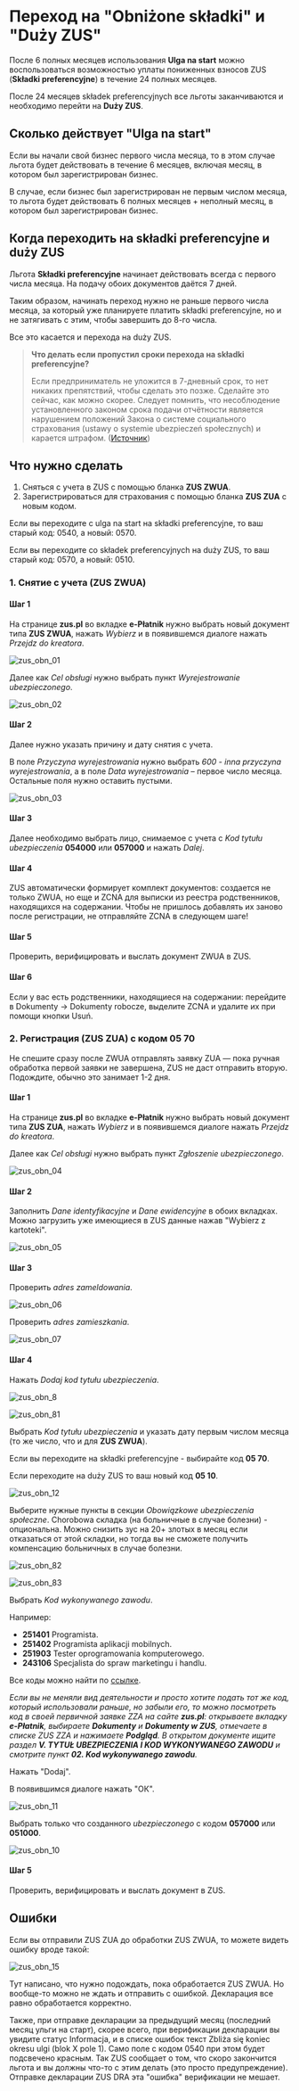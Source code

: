 # Переход на "Obniżone składki" и "Duży ZUS"

После 6 полных месяцев использования **Ulga na start** можно воспользоваться возможностью уплаты пониженных взносов ZUS
(**Składki preferencyjne**) в течение 24 полных месяцев.

После 24 месяцев składek preferencyjnych все льготы заканчиваются и необходимо перейти на **Duży ZUS**.

## Сколько действует "Ulga na start"

Если вы начали свой бизнес первого числа месяца, то в этом случае льгота будет действовать в течение 6 месяцев,
включая месяц, в котором был зарегистрирован бизнес.

В случае, если бизнес был зарегистрирован не первым числом месяца,
то льгота будет действовать 6 полных месяцев + неполный месяц, в котором был зарегистрирован бизнес.

## Когда переходить на składki preferencyjne и duży ZUS

Льгота  **Składki preferencyjne** начинает действовать всегда с первого числа месяца. На подачу обоих
документов даётся 7 дней.

Таким образом, начинать переход нужно не раньше первого числа месяца, за который уже планируете платить
składki preferencyjne, но и не затягивать с этим, чтобы завершить до 8-го числа.

Все это касается и перехода на duży ZUS.

> **Что делать если пропустил сроки перехода на składki preferencyjne?** 
>
> Если предприниматель не уложится в 7-дневный срок, то нет никаких препятствий, чтобы сделать это позже. Сделайте это сейчас, как можно скорее. Следует помнить, что несоблюдение установленного законом срока подачи отчётности является нарушением положений Закона о системе социального страхования (ustawy o systemie ubezpieczeń społecznych) и карается штрафом. ([Источник](https://oficynafk.pl/skladki/preferencyjne-skladki-zus-po-uldze-na-start-obnizone-skladki-zus-krok-po-kroku-19514.html))
>

## Что нужно сделать

1. Сняться с учета в ZUS с помощью бланка **ZUS ZWUA**.
2. Зарегистрироваться для страхования с помощью бланка **ZUS ZUA** с новым кодом.

Если вы переходите с ulga na start на składki preferencyjne, то ваш старый код: 0540, а новый: 0570.

Если вы переходите со składek preferencyjnych на duży ZUS, то ваш старый код: 0570, а новый: 0510.

### 1. Снятие с учета (ZUS ZWUA)

#### Шаг 1

На странице **zus.pl** во вкладке **e-Płatnik** нужно выбрать новый документ типа **ZUS ZWUA**,
нажать *Wybierz* и в появившемся диалоге нажать *Przejdz do kreatora*.

![zus_obn_01][1]

Далее как *Cel obsługi* нужно выбрать пункт *Wyrejestrowanie ubezpieczonego*.

![zus_obn_02][2]

#### Шаг 2

Далее нужно указать причину и дату снятия с учета.

В поле *Przyczyna wyrejestrowania* нужно выбрать *600 - inna przyczyna wyrejestrowania*,
а в поле *Data wyrejestrowania* – первое число месяца. Остальные поля нужно оставить пустыми.

![zus_obn_03][3]

#### Шаг 3

Далее необходимо выбрать лицо, снимаемое с учета с *Kod tytułu ubezpieczenia* **054000** или **057000** и нажать *Dalej*.

#### Шаг 4

ZUS автоматически формирует комплект документов: создается не только ZWUA, но еще и ZCNA для выписки из реестра родственников, находящихся на содержании. Чтобы не пришлось добавлять их заново после регистрации, не отправляйте ZCNA в следующем шаге!

#### Шаг 5

Проверить, верифицировать и выслать документ ZWUA в ZUS.

#### Шаг 6

Если у вас есть родственники, находящиеся на содержании: перейдите в Dokumenty -> Dokumenty robocze, выделите ZCNA и удалите их при помощи кнопки Usuń.

### 2. Регистрация (ZUS ZUA) с кодом 05 70

Не спешите сразу после ZWUA отправлять заявку ZUA — пока ручная обработка первой заявки не завершена, ZUS не даст отправить вторую. Подождите, обычно это занимает 1-2 дня.

#### Шаг 1

На странице **zus.pl** во вкладке **e-Płatnik** нужно выбрать новый документ типа **ZUS ZUA**, нажать *Wybierz* и в появившемся диалоге нажать *Przejdz do kreatora*.

Далее как *Cel obsługi* нужно выбрать пункт *Zgłoszenie ubezpieczonego*.

![zus_obn_04][4]

#### Шаг 2

Заполнить *Dane identyfikacyjne* и *Dane ewidencyjne* в обоих вкладках. Можно загрузить уже имеющиеся в ZUS данные нажав
"Wybierz z kartoteki".

![zus_obn_05][5]

#### Шаг 3

Проверить *adres zameldowania*.

![zus_obn_06][6]

Проверить *adres zamieszkania*.

![zus_obn_07][7]

#### Шаг 4

Нажать *Dodaj kod tytułu ubezpieczenia*.

![zus_obn_8][8]

![zus_obn_81][81]

Выбрать *Kod tytułu ubezpieczenia* и указать дату первым числом месяца (то же число, что и для **ZUS ZWUA**).

Если вы переходите на składki preferencyjne - выбирайте код **05 70**.

Если переходите на duży ZUS то ваш новый код **05 10**.

![zus_obn_12][12]

Выберите нужные пункты в секции *Obowiązkowe ubezpieczenia społeczne*.
Chorobowa складка (на больничные в случае болезни) - опциональна.
Можно снизить зус на 20+ злотых в месяц если отказаться от этой складки, но тогда вы не сможете получить
компенсацию больничных в случае болезни.

![zus_obn_82][82]

![zus_obn_83][83]

Выбрать *Kod wykonywanego zawodu*.

Например:

- **251401** Programista.
- **251402** Programista aplikacji mobilnych.
- **251903** Tester oprogramowania komputerowego.
- **243106** Specjalista do spraw marketingu i handlu.

Все коды можно найти по [ссылке][14].

_Если вы не меняли вид деятельности и просто хотите подать тот же код, который
использовали раньше, но забыли его, то можно посмотреть код в своей первичной
заявке ZZA на сайте **zus.pl**: открываете вкладку **e-Płatnik**, выбираете
**Dokumenty** и **Dokumenty w ZUS**, отмечаете в списке ZUS ZZA и нажимаете
**Podgląd**. В открытом документе ищите раздел
**V. TYTUŁ UBEZPIECZENIA I KOD WYKONYWANEGO ZAWODU** и смотрите пункт
**02. Kod wykonywanego zawodu**._

Нажать "Dodaj".

В появившимся диалоге нажать "ОК".

![zus_obn_11][11]

Выбрать только что созданного *ubezpieczonego* c кодом **057000** или **051000**.

![zus_obn_10][10]

#### Шаг 5

Проверить, верифицировать и выслать документ в ZUS.

## Ошибки

Если вы отправили ZUS ZUA до обработки ZUS ZWUA, то можете видеть ошибку вроде такой:

![zus_obn_15][15]

Тут написано, что нужно подождать, пока обработается ZUS ZWUA. Но вообще-то можно не ждать и отправить
с ошибкой. Декларация все равно обработается корректно.

Также, при отправке декларации за предыдущий месяц (последний месяц ульги на старт), скорее всего, при
верификации декларации вы увидите статус Informacja, и в списке ошибок текст
Zbliża się koniec okresu ulgi (blok X pole 1). Само поле с кодом 0540 при этом будет подсвечено красным.
Так ZUS сообщает о том, что скоро закончится льгота и вы должны что-то с этим делать (это просто
предупреждение). Отправке декларации ZUS DRA эта "ошибка" верификации не мешает.

[1]: images/zus_obnizone/zus_obnizone_01.png
[2]: images/zus_obnizone/zus_obnizone_02.png
[3]: images/zus_obnizone/zus_obnizone_03.png
[4]: images/zus_obnizone/zus_obnizone_04.jpg
[5]: images/zus_obnizone/zus_obnizone_05.png
[6]: images/zus_obnizone/zus_obnizone_06.png
[7]: images/zus_obnizone/zus_obnizone_07.png
[8]: images/zus_obnizone/zus_obnizone_08.png
[81]: images/zus_obnizone/zus_obnizone_081.jpg
[82]: images/zus_obnizone/zus_obnizone_082.jpg
[83]: images/zus_obnizone/zus_obnizone_083.png
[9]: images/zus_obnizone/zus_obnizone_09.png
[10]: images/zus_obnizone/zus_obnizone_10.png
[11]: images/zus_obnizone/zus_obnizone_11.png
[12]: images/zus_obnizone/zus_obnizone_12.png
[13]: images/zus_obnizone/zus_obnizone_13.png
[14]: https://psz.praca.gov.pl/rynek-pracy/bazy-danych/klasyfikacja-zawodow-i-specjalnosci/wyszukiwarka-opisow-zawodow
[15]: images/zus_obnizone/zus_obnizone_15.jpg
